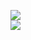 [![](https://img.shields.io/badge/Made%20With-Github%20Spray-lightgrey.svg?style=for-the-badge&logo=github)](https://github.com/Annihil/github-spray#21996)  
[![](https://i.imgur.com/2DrTn0Z.gif)](https://github.com/Annihil/github-spray)